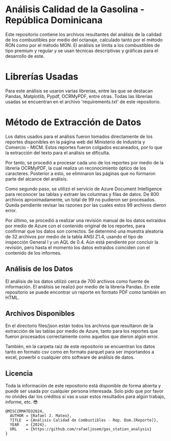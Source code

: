# Análisis Calidad de la Gasolina - República Dominicana

Este repositorio contiene los archivos resultantes del análisis de la calidad de los combustibles por medio del octanaje, calculado tanto por el método RON como por el método MON. El análisis se limita a los combustibles de tipo premium y regular y se usan técnicas descriptivas y gráficas para el desarrollo de este.

# Librerías Usadas

Para este análisis se usaron varias librerías, entre las que se destacan Pandas, Matplotlib, Pypdf, OCRMyPDF, entre otras. Todas las librerías usadas se encuentran en el archivo 'requirements.txt' de este repositorio.

# Método de Extracción de Datos

Los datos usados para el análisis fueron tomados directamente de los reportes disponibles en la página web del Ministerio de Industria y Comercio - MICM. Estos reportes fueron colgados escaneados, por lo que la extracción del texto para el análisis se dificulta.

Por tanto, se procedió a procesar cada uno de los reportes por medio de la librería OCRMyPDF, la cual realiza un reconocimiento óptico de los caracteres. Posterior a esto, se eliminaron las páginas que no formaron parte del alcance del análisis.

Como segundo paso, se utilizó el servicio de Azure Document Intelligence para reconocer las tablas y extraer las columnas y filas de datos. De 800 archivos aproximadamente, un total de 99 no pudieron ser procesados. Queda pendiente revisar las razones por las cuales estos 99 archivos dieron error.

Por último, se procedió a realizar una revisión manual de los datos extraídos por medio de Azure con el contenido original de los reportes, para confirmar que los datos son correctos. Se determinó una muestra aleatoria de 32 archivos por medio de la tabla ANSI Z1.4, usando el tipo de inspección General I y un AQL de 0.4. Aún está pendiente por concluir la revisión, pero hasta el momento los datos extraidos coinciden con el contenido de los informes.

## Análisis de los Datos

El análisis de los datos utilizó cerca de 700 archivos como fuente de información. El análisis se realizó por medio de la librería Pandas. En este repositorio se puede encontrar un reporte en formato PDF como también en HTML.

## Archivos Disponibles

En el directorio files/json están todos los archivos que resultaron de la extracción de las tablas por medio de Azure, tanto para los reportes que fueron procesados correctamente como aquellos que dieron algún error. 

También, en la carpeta raiz de este repositorio se encuentran los datos tanto en formato csv como en formato parquet para ser importandos a excel, powerbi o cualquier otro software de análisis de datos.

## Licencia

 Toda la información de este repositorio está disponible de forma abierta y puede ser usada por cualquier persona interesada. Solo pido que por favor no olvides dar los créditos si vas a usar estos resultados para algún trabajo, informe, etc. 😎
```
@MISC{RMATEO2024,
  AUTHOR = {Rafael J. Mateo},
  TITLE  = {Análisis Calidad de Combustibles - Rep. Dom.[Reporte]},
  YEAR   = {2024},
  URL    = {https://github.com/rafaeljosem/gas_station_analysis}
}
```